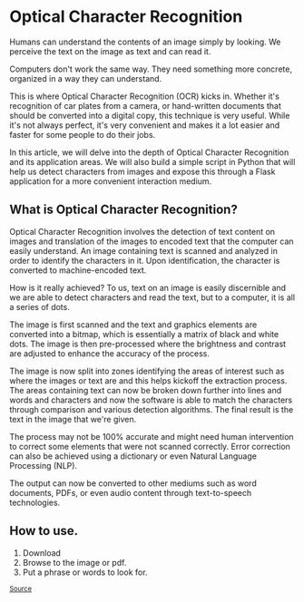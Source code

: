# Optical Character Recognition
Humans can understand the contents of an image simply by looking. We perceive the text on the image as text and can read it.

Computers don't work the same way. They need something more concrete, organized in a way they can understand.

This is where Optical Character Recognition (OCR) kicks in. Whether it's recognition of car plates from a camera, or hand-written documents that should be converted into a digital copy, this technique is very useful. While it's not always perfect, it's very convenient and makes it a lot easier and faster for some people to do their jobs.

In this article, we will delve into the depth of Optical Character Recognition and its application areas. We will also build a simple script in Python that will help us detect characters from images and expose this through a Flask application for a more convenient interaction medium.

## What is Optical Character Recognition?

Optical Character Recognition involves the detection of text content on images and translation of the images to encoded text that the computer can easily understand. An image containing text is scanned and analyzed in order to identify the characters in it. Upon identification, the character is converted to machine-encoded text.

How is it really achieved? To us, text on an image is easily discernible and we are able to detect characters and read the text, but to a computer, it is all a series of dots.

The image is first scanned and the text and graphics elements are converted into a bitmap, which is essentially a matrix of black and white dots. The image is then pre-processed where the brightness and contrast are adjusted to enhance the accuracy of the process.

The image is now split into zones identifying the areas of interest such as where the images or text are and this helps kickoff the extraction process. The areas containing text can now be broken down further into lines and words and characters and now the software is able to match the characters through comparison and various detection algorithms. The final result is the text in the image that we're given.

The process may not be 100% accurate and might need human intervention to correct some elements that were not scanned correctly. Error correction can also be achieved using a dictionary or even Natural Language Processing (NLP).

The output can now be converted to other mediums such as word documents, PDFs, or even audio content through text-to-speech technologies.

## How to use.
1. Download
2. Browse to the image or pdf.
3. Put a phrase or words to look for.

<sup>[Source](https://stackabuse.com/pytesseract-simple-python-optical-character-recognition/)</sup>